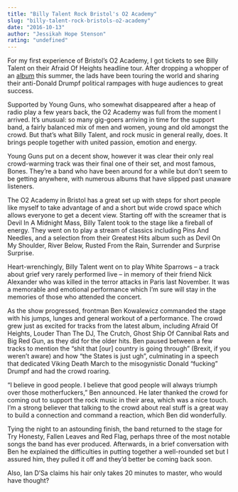 ```yaml
---
title: "Billy Talent Rock Bristol's O2 Academy"
slug: "billy-talent-rock-bristols-o2-academy"
date: "2016-10-13"
author: "Jessikah Hope Stenson"
rating: "undefined"
---
```


For my first experience of Bristol’s O2 Academy, I got tickets to see Billy Talent on their Afraid Of Heights headline tour. After dropping a whopper of an [album](http://pearshapedexeter.com/billy-talent-afraid-of-heights/) this summer, the lads have been touring the world and sharing their anti-Donald Drumpf political rampages with huge audiences to great success.

Supported by Young Guns, who somewhat disappeared after a heap of radio play a few years back, the O2 Academy was full from the moment I arrived. It’s unusual: so many gig-goers arriving in time for the support band, a fairly balanced mix of men and women, young and old amongst the crowd. But that’s what Billy Talent, and rock music in general really, does. It brings people together with united passion, emotion and energy.

Young Guns put on a decent show, however it was clear their only real crowd-warming track was their final one of their set, and most famous, Bones. They’re a band who have been around for a while but don’t seem to be getting anywhere, with numerous albums that have slipped past unaware listeners.

The O2 Academy in Bristol has a great set up with steps for short people like myself to take advantage of and a short but wide crowd space which allows everyone to get a decent view. Starting off with the screamer that is Devil In A Midnight Mass, Billy Talent took to the stage like a fireball of energy. They went on to play a stream of classics including Pins And Needles, and a selection from their Greatest Hits album such as Devil On My Shoulder, River Below, Rusted From the Rain, Surrender and Surprise Surprise.

Heart-wrenchingly, Billy Talent went on to play White Sparrows – a track about grief very rarely performed live – in memory of their friend Nick Alexander who was killed in the terror attacks in Paris last November. It was a memorable and emotional performance which I’m sure will stay in the memories of those who attended the concert.

As the show progressed, frontman Ben Kowalewicz commanded the stage with his jumps, lunges and general workout of a performance. The crowd grew just as excited for tracks from the latest album, including Afraid Of Heights, Louder Than The DJ, The Crutch, Ghost Ship Of Cannibal Rats and Big Red Gun, as they did for the older hits. Ben paused between a few tracks to mention the “shit that \[our\] country is going through” (Brexit, if you weren’t aware) and how “the States is just ugh”, culminating in a speech that dedicated Viking Death March to the misogynistic Donald “fucking” Drumpf and had the crowd roaring.

“I believe in good people. I believe that good people will always triumph over those motherfuckers,” Ben announced. He later thanked the crowd for coming out to support the rock music in their area, which was a nice touch. I’m a strong believer that talking to the crowd about real stuff is a great way to build a connection and command a reaction, which Ben did wonderfully.

Tying the night to an astounding finish, the band returned to the stage for Try Honesty, Fallen Leaves and Red Flag, perhaps three of the most notable songs the band has ever produced. Afterwards, in a brief conversation with Ben he explained the difficulties in putting together a well-rounded set but I assured him, they pulled it off and they’d better be coming back soon.

Also, Ian D’Sa claims his hair only takes 20 minutes to master, who would have thought?
